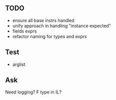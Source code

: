 ## TODO

- ensure all base instrs handled 
- unify approach in handling "instance expected"
- fields exprs 
- refactor naming for types and exprs 

## Test

- arglist


## Ask

Need logging? 
F type in IL?
